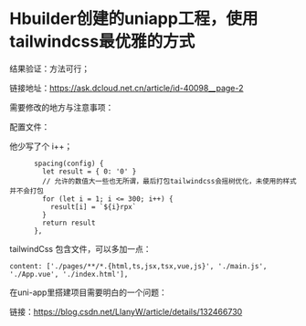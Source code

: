 # Hbuilder创建的uniapp工程，使用tailwindcss最优雅的方式

结果验证：方法可行；

链接地址：https://ask.dcloud.net.cn/article/id-40098__page-2

需要修改的地方与注意事项：

配置文件：

他少写了个 i++；

```
      spacing(config) {
        let result = { 0: '0' }
        // 允许的数值大一些也无所谓，最后打包tailwindcss会摇树优化，未使用的样式并不会打包  
        for (let i = 1; i <= 300; i++) {
          result[i] = `${i}rpx`
        }
        return result
      },
```

tailwindCss 包含文件，可以多加一点：

```
content: ['./pages/**/*.{html,ts,jsx,tsx,vue,js}', './main.js', './App.vue', './index.html'],
```



在uni-app里搭建项目需要明白的一个问题：

链接：https://blog.csdn.net/LlanyW/article/details/132466730















